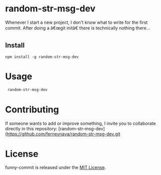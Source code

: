 # random-str-msg-dev

Whenever I start a new project, I don't know what to write for the first commit. After doing a â€œgit initâ€ there is technically nothing there...

## Install

```npm
npm install -g random-str-msg-dev
```

# Usage

```bash
 random-str-msg-dev
```

# Contributing

If someone wants to add or improve something, I invite you to collaborate directly in this repository: [random-str-msg-dev](https://github.com/ferneynava/random-str-msg-dev.git

# License

funny-commit is released under the [MIT License](https://opensource.org/licenses/MIT).
